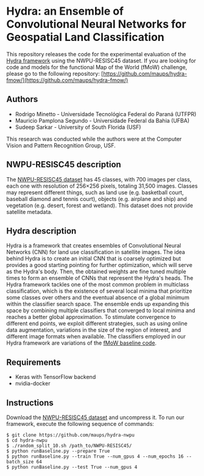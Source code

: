 # Hydra: an Ensemble of Convolutional Neural Networks for Geospatial Land Classification

This repository releases the code for the experimental evaluation of the [Hydra framework](http://arxiv.org/abs/1802.03518) using the NWPU-RESISC45 dataset. If you are looking for code and models for the functional Map of the World (fMoW) challenge, please go to the following repository: [https://github.com/maups/hydra-fmow/](https://github.com/maups/hydra-fmow/)

## Authors

- Rodrigo Minetto - Universidade Tecnológica Federal do Paraná (UTFPR)
- Mauricio Pamplona Segundo - Universidade Federal da Bahia (UFBA)
- Sudeep Sarkar - University of South Florida (USF)

This research was conducted while the authors were at the Computer Vision and Pattern Recognition Group, USF.

## NWPU-RESISC45 description

The [NWPU-RESISC45 dataset](http://www.escience.cn/people/JunweiHan/NWPU-RESISC45.html) has 45 classes, with 700 images per class, each one with resolution of 256×256 pixels, totaling 31,500 images. Classes may represent different things, such as land use (e.g. basketball court, baseball diamond and tennis court), objects (e.g. airplane and ship) and vegetation (e.g. desert, forest and wetland). This dataset does not provide satellite metadata.

## Hydra description

Hydra is a framework that creates ensembles of Convolutional Neural Networks (CNN) for land use classification in satellite images. The idea behind Hydra is to create an initial CNN that is coarsely optimized but provides a good starting pointing for further optimization, which will serve as the Hydra's body. Then, the obtained weights are fine tuned multiple times to form an ensemble of CNNs that represent the Hydra's heads. The Hydra framework tackles one of the most common problem in multiclass classification, which is the existence of several local minima that prioritize some classes over others and the eventual absence of a global minimum within the classifier search space. The ensemble ends up expanding this space by combining multiple classifiers that converged to local minima and reaches a better global approximation. To stimulate convergence to different end points, we exploit different strategies, such as using online data augmentation, variations in the size of the region of interest, and different image formats when available. The classifiers employed in our Hydra framework are variations of the [fMoW baseline code](https://github.com/fmow/baseline).

## Requirements

- Keras with TensorFlow backend
- nvidia-docker

## Instructions

Download the [NWPU-RESISC45 dataset](https://1drv.ms/u/s!AmgKYzARBl5ca3HNaHIlzp_IXjs) and uncompress it. To run our framework, execute the following sequence of commands:

```
$ git clone https://github.com/maups/hydra-nwpu
$ cd hydra-nwpu
$ ./random_split_10.sh /path_to/NWPU-RESISC45/
$ python runBaseline.py --prepare True
$ python runBaseline.py --train True --num_gpus 4 --num_epochs 16 --batch_size 64
$ python runBaseline.py --test True --num_gpus 4
```
